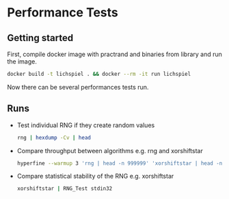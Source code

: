 # Performance Tests

## Getting started
First, compile docker image with practrand and binaries from library and run the image.
```bash
docker build -t lichspiel . && docker --rm -it run lichspiel
```
Now there can be several performances tests run.

## Runs

- Test individual RNG if they create random values

    ```bash
    rng | hexdump -Cv | head
    ```

- Compare throughput between algorithms e.g. rng and xorshiftstar

    ```bash
    hyperfine --warmup 3 'rng | head -n 999999' 'xorshiftstar | head -n 999999'
    ```

- Compare statistical stability of the RNG e.g. xorshiftstar

    ```bash
    xorshiftstar | RNG_Test stdin32
    ```